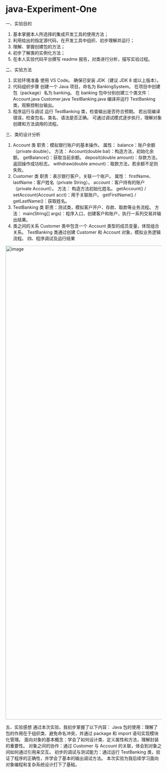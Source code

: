 # java-Experiment-One
一、实验目的
1. 基本掌握本人所选择的集成开发工具的使用方法；
2. 利用给出的指定源代码，在开发工具中组织、初步理解并运行；
3. 理解、掌握创建包的方法；
4. 初步了解类的实例化方法；
5. 在本人实验代码平台撰写 readme 报告，对类进行分析，描写实验过程。

二、实验方法
1. 实验环境准备
使用  VS Code。
确保已安装 JDK（建议 JDK 8 或以上版本）。
2. 代码组织步骤
创建一个 Java 项目，命名为 BankingSystem。
在项目中创建包（package）名为 banking。
在 banking 包中分别创建三个类文件：
Account.java
Customer.java
TestBanking.java
编译并运行 TestBanking 类，观察控制台输出。
3. 程序运行与调试
运行 TestBanking 类，检查输出是否符合预期。
若出现编译错误，检查包名、类名、语法是否正确。
可通过调试模式逐步执行，理解对象创建和方法调用的流程。

三、类的设计分析
1. Account 类
职责：模拟银行账户的基本操作。
属性：
balance：账户余额（private double）。
方法：
Account(double bal)：构造方法，初始化余额。
getBalance()：获取当前余额。
deposit(double amount)：存款方法，返回操作成功标志。
withdraw(double amount)：取款方法，若余额不足则失败。
2. Customer 类
职责：表示银行客户，关联一个账户。
属性：
firstName、lastName：客户姓名（private String）。
account：客户持有的账户（private Account）。
方法：
构造方法初始化姓名。
getAccount() / setAccount(Account acct)：用于关联账户。
getFirstName() / getLastName()：获取姓名。
3. TestBanking 类
职责：测试类，模拟客户开户、存款、取款等业务流程。
方法：
main(String[] args)：程序入口，创建客户和账户，执行一系列交易并输出结果。
4. 类之间的关系
Customer 类中包含一个 Account 类型的成员变量，体现组合关系。
TestBanking 类通过创建 Customer 和 Account 对象，模拟业务逻辑流程。
四、程序调试及运行结果
<img width="2559" height="1522" alt="image" src="https://github.com/user-attachments/assets/e728dc64-817c-4c64-bf67-9d07b37fa4f7" />

五、实验感想
通过本次实验，我初步掌握了以下内容：
Java 包的使用：理解了包的作用在于组织类、避免命名冲突，并通过 package 和 import 语句实现模块化管理。
面向对象的基本概念：学会了如何设计类、定义属性和方法，理解封装的重要性。
对象之间的协作：通过 Customer 与 Account 的关联，体会到对象之间如何通过引用来交互。
初步的调试与测试能力：通过运行 TestBanking 类，验证了程序的正确性，并学会了基本的输出调试方法。
本次实验为我后续学习面向对象编程和复杂系统设计打下了基础。
